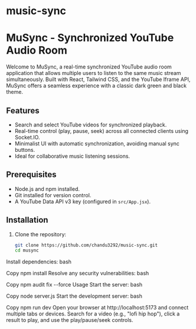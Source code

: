 # music-sync

# MuSync - Synchronized YouTube Audio Room

Welcome to MuSync, a real-time synchronized YouTube audio room application that allows multiple users to listen to the same music stream simultaneously. Built with React, Tailwind CSS, and the YouTube Iframe API, MuSync offers a seamless experience with a classic dark green and black theme.

## Features
- Search and select YouTube videos for synchronized playback.
- Real-time control (play, pause, seek) across all connected clients using Socket.IO.
- Minimalist UI with automatic synchronization, avoiding manual sync buttons.
- Ideal for collaborative music listening sessions.

## Prerequisites
- Node.js and npm installed.
- Git installed for version control.
- A YouTube Data API v3 key (configured in `src/App.jsx`).

## Installation
1. Clone the repository:
   ```bash
   git clone https://github.com/chandu3292/music-sync.git
   cd musync
Install dependencies:
bash

Copy
npm install
Resolve any security vulnerabilities:
bash

Copy
npm audit fix --force
Usage
Start the server:
bash

Copy
node server.js
Start the development server:
bash

Copy
npm run dev
Open your browser at http://localhost:5173 and connect multiple tabs or devices.
Search for a video (e.g., "lofi hip hop"), click a result to play, and use the play/pause/seek controls.
